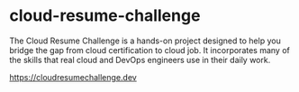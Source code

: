 # cloud-resume-challenge
The Cloud Resume Challenge is a hands-on project designed to help you bridge the gap from cloud certification to cloud job. It incorporates many of the skills that real cloud and DevOps engineers use in their daily work.

https://cloudresumechallenge.dev
